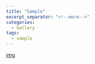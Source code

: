 ```yaml
---
title: "Sample"
excerpt_separator: "<!--more-->"
categories:
  - Gallery
tags:
  - sample
---
```


[img](gallery/file_example_PNG_500kB.png)
